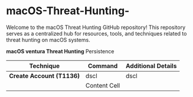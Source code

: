 # macOS-Threat-Hunting-
Welcome to the macOS Threat Hunting GitHub repository! This repository serves as a centralized hub for resources, tools, and techniques related to threat hunting on macOS systems.

**macOS ventura Threat Hunting**
Persistence

| Technique   										| Command 	 		|Additional Details 	|
| ------------- 									| ------------- |--------	|
| **Create Account (T1136)**| dscl   	|	dscl 				|
|							 									 | Content Cell 						 |
